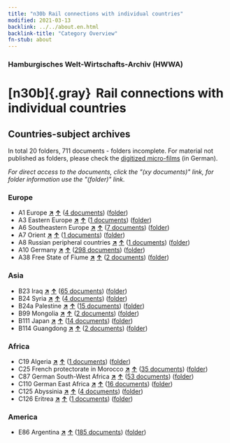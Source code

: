 ```yaml
---
title: "n30b Rail connections with individual countries"
modified: 2021-03-13
backlink: ../../about.en.html
backlink-title: "Category Overview"
fn-stub: about
---
```


### Hamburgisches Welt-Wirtschafts-Archiv (HWWA)

# [n30b]{.gray}&#8201; Rail connections with individual countries&#160; 







## Countries-subject archives





In total 20 folders, 711 documents - folders incomplete.
For material not published as folders, please check the [digitized micro-films](/film/h1_sh.de.html) (in German).

_For direct access to the documents, click the "(xy documents)" link, for folder information use the "(folder)" link._



### Europe

- A1 Europe [**&nearr;**](../../../geo/i/140892/about.en.html "Europe (all folders)") [**&uarr;**](../../../geo/about.en.html#A1 "Country category system") (<a href="https://pm20.zbw.eu/iiifview/folder/sh/140892,145562" title="about: Europe : Rail connections with individual countries" target="_blank">4 documents</a>) ([folder](../../../../folder/sh/1408xx/140892/1455xx/145562/about.en.html))
- A3 Eastern Europe [**&nearr;**](../../../geo/i/140896/about.en.html "Eastern Europe (all folders)") [**&uarr;**](../../../geo/about.en.html#A3 "Country category system") (<a href="https://pm20.zbw.eu/iiifview/folder/sh/140896,145562" title="about: Eastern Europe : Rail connections with individual countries" target="_blank">1 documents</a>) ([folder](../../../../folder/sh/1408xx/140896/1455xx/145562/about.en.html))
- A6 Southeastern Europe [**&nearr;**](../../../geo/i/140900/about.en.html "Southeastern Europe (all folders)") [**&uarr;**](../../../geo/about.en.html#A6 "Country category system") (<a href="https://pm20.zbw.eu/iiifview/folder/sh/140900,145562" title="about: Southeastern Europe : Rail connections with individual countries" target="_blank">7 documents</a>) ([folder](../../../../folder/sh/1409xx/140900/1455xx/145562/about.en.html))
- A7 Orient [**&nearr;**](../../../geo/i/140902/about.en.html "Orient (all folders)") [**&uarr;**](../../../geo/about.en.html#A7 "Country category system") (<a href="https://pm20.zbw.eu/iiifview/folder/sh/140902,145562" title="about: Orient : Rail connections with individual countries" target="_blank">1 documents</a>) ([folder](../../../../folder/sh/1409xx/140902/1455xx/145562/about.en.html))
- A8 Russian peripheral countries [**&nearr;**](../../../geo/i/140904/about.en.html "Russian peripheral countries (all folders)") [**&uarr;**](../../../geo/about.en.html#A8 "Country category system") (<a href="https://pm20.zbw.eu/iiifview/folder/sh/140904,145562" title="about: Russian peripheral countries : Rail connections with individual countries" target="_blank">1 documents</a>) ([folder](../../../../folder/sh/1409xx/140904/1455xx/145562/about.en.html))
- A10 Germany [**&nearr;**](../../../geo/i/126128/about.en.html "Germany (all folders)") [**&uarr;**](../../../geo/about.en.html#A10 "Country category system") (<a href="https://pm20.zbw.eu/iiifview/folder/sh/126128,145562" title="about: Germany : Rail connections with individual countries" target="_blank">298 documents</a>) ([folder](../../../../folder/sh/1261xx/126128/1455xx/145562/about.en.html))
- A38 Free State of Fiume [**&nearr;**](../../../geo/i/141014/about.en.html "Free State of Fiume (all folders)") [**&uarr;**](../../../geo/about.en.html#A38 "Country category system") (<a href="https://pm20.zbw.eu/iiifview/folder/sh/141014,145562" title="about: Free State of Fiume : Rail connections with individual countries" target="_blank">2 documents</a>) ([folder](../../../../folder/sh/1410xx/141014/1455xx/145562/about.en.html))

### Asia

- B23 Iraq [**&nearr;**](../../../geo/i/141113/about.en.html "Iraq (all folders)") [**&uarr;**](../../../geo/about.en.html#B23 "Country category system") (<a href="https://pm20.zbw.eu/iiifview/folder/sh/141113,145562" title="about: Iraq : Rail connections with individual countries" target="_blank">65 documents</a>) ([folder](../../../../folder/sh/1411xx/141113/1455xx/145562/about.en.html))
- B24 Syria [**&nearr;**](../../../geo/i/141114/about.en.html "Syria (all folders)") [**&uarr;**](../../../geo/about.en.html#B24 "Country category system") (<a href="https://pm20.zbw.eu/iiifview/folder/sh/141114,145562" title="about: Syria : Rail connections with individual countries" target="_blank">4 documents</a>) ([folder](../../../../folder/sh/1411xx/141114/1455xx/145562/about.en.html))
- B24a Palestine [**&nearr;**](../../../geo/i/141115/about.en.html "Palestine (all folders)") [**&uarr;**](../../../geo/about.en.html#B24a "Country category system") (<a href="https://pm20.zbw.eu/iiifview/folder/sh/141115,145562" title="about: Palestine : Rail connections with individual countries" target="_blank">15 documents</a>) ([folder](../../../../folder/sh/1411xx/141115/1455xx/145562/about.en.html))
- B99 Mongolia [**&nearr;**](../../../geo/i/141261/about.en.html "Mongolia (all folders)") [**&uarr;**](../../../geo/about.en.html#B99 "Country category system") (<a href="https://pm20.zbw.eu/iiifview/folder/sh/141261,145562" title="about: Mongolia : Rail connections with individual countries" target="_blank">2 documents</a>) ([folder](../../../../folder/sh/1412xx/141261/1455xx/145562/about.en.html))
- B111 Japan [**&nearr;**](../../../geo/i/141272/about.en.html "Japan (all folders)") [**&uarr;**](../../../geo/about.en.html#B111 "Country category system") (<a href="https://pm20.zbw.eu/iiifview/folder/sh/141272,145562" title="about: Japan : Rail connections with individual countries" target="_blank">14 documents</a>) ([folder](../../../../folder/sh/1412xx/141272/1455xx/145562/about.en.html))
- B114 Guangdong [**&nearr;**](../../../geo/i/141275/about.en.html "Guangdong (all folders)") [**&uarr;**](../../../geo/about.en.html#B114 "Country category system") (<a href="https://pm20.zbw.eu/iiifview/folder/sh/141275,145562" title="about: Guangdong : Rail connections with individual countries" target="_blank">2 documents</a>) ([folder](../../../../folder/sh/1412xx/141275/1455xx/145562/about.en.html))

### Africa

- C19 Algeria [**&nearr;**](../../../geo/i/141354/about.en.html "Algeria (all folders)") [**&uarr;**](../../../geo/about.en.html#C19 "Country category system") (<a href="https://pm20.zbw.eu/iiifview/folder/sh/141354,145562" title="about: Algeria : Rail connections with individual countries" target="_blank">1 documents</a>) ([folder](../../../../folder/sh/1413xx/141354/1455xx/145562/about.en.html))
- C25 French protectorate in Morocco [**&nearr;**](../../../geo/i/141358/about.en.html "French protectorate in Morocco (all folders)") [**&uarr;**](../../../geo/about.en.html#C25 "Country category system") (<a href="https://pm20.zbw.eu/iiifview/folder/sh/141358,145562" title="about: French protectorate in Morocco : Rail connections with individual countries" target="_blank">35 documents</a>) ([folder](../../../../folder/sh/1413xx/141358/1455xx/145562/about.en.html))
- C87 German South-West Africa [**&nearr;**](../../../geo/i/141450/about.en.html "German South-West Africa (all folders)") [**&uarr;**](../../../geo/about.en.html#C87 "Country category system") (<a href="https://pm20.zbw.eu/iiifview/folder/sh/141450,145562" title="about: German South-West Africa : Rail connections with individual countries" target="_blank">53 documents</a>) ([folder](../../../../folder/sh/1414xx/141450/1455xx/145562/about.en.html))
- C110 German East Africa [**&nearr;**](../../../geo/i/141471/about.en.html "German East Africa (all folders)") [**&uarr;**](../../../geo/about.en.html#C110 "Country category system") (<a href="https://pm20.zbw.eu/iiifview/folder/sh/141471,145562" title="about: German East Africa : Rail connections with individual countries" target="_blank">16 documents</a>) ([folder](../../../../folder/sh/1414xx/141471/1455xx/145562/about.en.html))
- C125 Abyssinia [**&nearr;**](../../../geo/i/141482/about.en.html "Abyssinia (all folders)") [**&uarr;**](../../../geo/about.en.html#C125 "Country category system") (<a href="https://pm20.zbw.eu/iiifview/folder/sh/141482,145562" title="about: Abyssinia : Rail connections with individual countries" target="_blank">4 documents</a>) ([folder](../../../../folder/sh/1414xx/141482/1455xx/145562/about.en.html))
- C126 Eritrea [**&nearr;**](../../../geo/i/141483/about.en.html "Eritrea (all folders)") [**&uarr;**](../../../geo/about.en.html#C126 "Country category system") (<a href="https://pm20.zbw.eu/iiifview/folder/sh/141483,145562" title="about: Eritrea : Rail connections with individual countries" target="_blank">1 documents</a>) ([folder](../../../../folder/sh/1414xx/141483/1455xx/145562/about.en.html))

### America

- E86 Argentina [**&nearr;**](../../../geo/i/141692/about.en.html "Argentina (all folders)") [**&uarr;**](../../../geo/about.en.html#E86 "Country category system") (<a href="https://pm20.zbw.eu/iiifview/folder/sh/141692,145562" title="about: Argentina : Rail connections with individual countries" target="_blank">185 documents</a>) ([folder](../../../../folder/sh/1416xx/141692/1455xx/145562/about.en.html))








